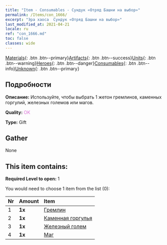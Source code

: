 ```yaml
---
title: "Item - Consumables - Сундук «Отряд Башни на выбор»"
permalink: /Items/con_1666/
excerpt: "Эра хаоса  Сундук «Отряд Башни на выбор»"
last_modified_at: 2021-04-21
locale: ru
ref: "con_1666.md"
toc: false
classes: wide
---
```

 [Materials](/ru/Items/){: .btn .btn--primary}[Artifacts](/ru/Items/Artifacts/){: .btn .btn--success}[Units](/ru/Items/Units/){: .btn .btn--warning}[Heroes](/ru/Items/Heroes/){: .btn .btn--danger}[Consumables](/ru/Items/Consumables/){: .btn .btn--info}[Unknown](/ru/Items/Unknown/){: .btn .btn--primary}

## Подробности
 **Описание:** Используйте, чтобы выбрать 1 жетон гремлинов, каменных горгулий, железных големов или магов.

 **Quality:** <span style="color: #DA70D6">OK</span>

 **Type:** Gift

## Gather

  None

## This item contains:

 **Required Level to open:** 1

 You would need to choose 1 item from the list (0):

  | Nr | Amount |     Item    |
  |:---|:-------|:------------|
  | 1 |  **1x** | [Гремлин](/ru/Items/unt_235/) |  | 
  | 2 |  **1x** | [Каменная горгулья](/ru/Items/unt_236/) |  | 
  | 3 |  **1x** | [Железный голем](/ru/Items/unt_237/) |  | 
  | 4 |  **1x** | [Маг](/ru/Items/unt_238/) |  | 
